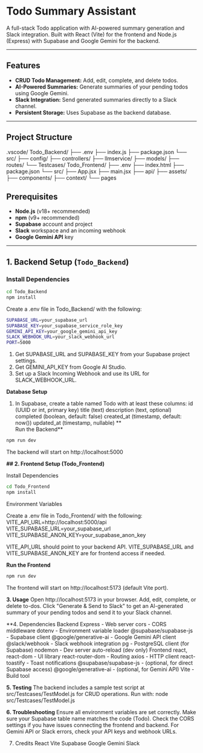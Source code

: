 # Todo Summary Assistant

A full-stack Todo application with AI-powered summary generation and Slack integration. Built with React (Vite) for the frontend and Node.js (Express) with Supabase and Google Gemini for the backend.

---

## Features

- **CRUD Todo Management:** Add, edit, complete, and delete todos.
- **AI-Powered Summaries:** Generate summaries of your pending todos using Google Gemini.
- **Slack Integration:** Send generated summaries directly to a Slack channel.
- **Persistent Storage:** Uses Supabase as the backend database.

---

## Project Structure
.vscode/ Todo_Backend/ ├── .env ├── index.js ├── package.json └── src/ ├── config/ ├── controllers/ ├── llmservice/ ├── models/ ├── routes/ └── Testcases/ Todo_Frontend/ ├── .env ├── index.html ├── package.json └── src/ ├── App.jsx ├── main.jsx ├── api/ ├── assets/ ├── components/ ├── context/ └── pages

## Prerequisites

- **Node.js** (v18+ recommended)
- **npm** (v9+ recommended)
- **Supabase** account and project
- **Slack** workspace and an incoming webhook
- **Google Gemini API** key

---

## 1. Backend Setup (`Todo_Backend`)

### Install Dependencies

```sh
cd Todo_Backend
npm install
```
Create a .env file in Todo_Backend/ with the following:
```sh
SUPABASE_URL=your_supabase_url
SUPABASE_KEY=your_supabase_service_role_key
GEMINI_API_KEY=your_google_gemini_api_key
SLACK_WEBHOOK_URL=your_slack_webhook_url
PORT=5000
```

1. Get SUPABASE_URL and SUPABASE_KEY from your Supabase project settings.
2. Get GEMINI_API_KEY from Google AI Studio.
3. Set up a Slack Incoming Webhook and use its URL for SLACK_WEBHOOK_URL.

**Database Setup**
1. In Supabase, create a table named Todo with at least these columns:
    id (UUID or int, primary key)
    title (text)
    description (text, optional)
    completed (boolean, default: false)
    created_at (timestamp, default: now())
    updated_at (timestamp, nullable)
**   
Run the Backend**
```sh
npm run dev
```

The backend will start on http://localhost:5000

**## 2. Frontend Setup (Todo_Frontend)**

Install Dependencies
```sh
cd Todo_Frontend
npm install
```
Environment Variables

Create a .env file in Todo_Frontend/ with the following:
VITE_API_URL=http://localhost:5000/api
VITE_SUPABASE_URL=your_supabase_url
VITE_SUPABASE_ANON_KEY=your_supabase_anon_key

VITE_API_URL should point to your backend API.
VITE_SUPABASE_URL and VITE_SUPABASE_ANON_KEY are for frontend access if needed.

**Run the Frontend**
```sh
npm run dev
```
The frontend will start on http://localhost:5173 (default Vite port).

**3. Usage**
Open http://localhost:5173 in your browser.
Add, edit, complete, or delete to-dos.
Click "Generate & Send to Slack" to get an AI-generated summary of your pending todos and send it to your Slack channel.

**4. Dependencies
Backend
Express - Web server
cors - CORS middleware
dotenv - Environment variable loader
@supabase/supabase-js - Supabase client
@google/generative-ai - Google Gemini API client
@slack/webhook - Slack webhook integration
pg - PostgreSQL client (for Supabase)
nodemon - Dev server auto-reload (dev only)
Frontend
react, react-dom - UI library
react-router-dom - Routing
axios - HTTP client
react-toastify - Toast notifications
@supabase/supabase-js - (optional, for direct Supabase access)
@google/generative-ai - (optional, for Gemini API)
Vite - Build tool

**5. Testing**
The backend includes a sample test script at src/Testcases/TestModel.js for CRUD operations.
Run with:
node src/Testcases/TestModel.js

**6. Troubleshooting**
Ensure all environment variables are set correctly.
Make sure your Supabase table name matches the code (Todo).
Check the CORS settings if you have issues connecting the frontend and backend.
For Gemini API or Slack errors, check your API keys and webhook URLs.

7. Credits
React
Vite
Supabase
Google Gemini
Slack
